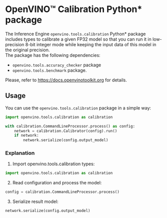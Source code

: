 # OpenVINO™ Calibration Python* package
The Inference Engine `openvino.tools.calibration` Python\* package includes types to calibrate a given FP32 model so that you can run it in low-precision 8-bit integer mode while keeping the input data of this model in the original precision.  
The package has the following dependencies:
* `openvino.tools.accuracy_checker` package
* `openvino.tools.benchmark` package.  

Please, refer to https://docs.openvinotoolkit.org for details.

## Usage
You can use the `openvino.tools.calibration` package in a simple way:
```Python
import openvino.tools.calibration as calibration

with calibration.CommandLineProcessor.process() as config:
    network = calibration.Calibrator(config).run()
    if network:
        network.serialize(config.output_model)
```
### Explanation
1. Import openvino.tools.calibration types:
```Python
import openvino.tools.calibration as calibration
```

2. Read configuration and process the model:
```Python
config = calibration.CommandLineProcessor.process()
```

3. Serialize result model:
```Python
network.serialize(config.output_model)
```